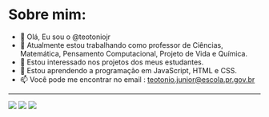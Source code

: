 # Sobre mim:

- 👋 Olá, Eu sou o @teotoniojr 
- 🔭 Atualmente estou trabalhando como professor de Ciências, Matemática, Pensamento Computacional, Projeto de Vida e Química.
- 👀 Estou interessado nos projetos dos meus estudantes.
- 🌱 Estou aprendendo a programação em JavaScript, HTML e CSS.
- 📫 Você pode me encontrar no email : teotonio.junior@escola.pr.gov.br

---

<img src="https://img.shields.io/badge/JavaScript-323330?style=for-the-badge&logo=javascript&logoColor=F7DF1E" /> <img src="https://img.shields.io/badge/HTML5-E34F26?style=for-the-badge&logo=html5&logoColor=white" /> <img src="https://img.shields.io/badge/CSS3-1572B6?style=for-the-badge&logo=css3&logoColor=white" />
